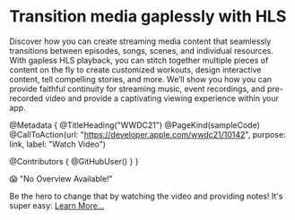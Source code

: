 # Transition media gaplessly with HLS

Discover how you can create streaming media content that seamlessly transitions between episodes, songs, scenes, and individual resources. With gapless HLS playback, you can stitch together multiple pieces of content on the fly to create customized workouts, design interactive content, tell compelling stories, and more. We’ll show you how you can provide faithful continuity for streaming music, event recordings, and pre-recorded video and provide a captivating viewing experience within your app.

@Metadata {
   @TitleHeading("WWDC21")
   @PageKind(sampleCode)
   @CallToAction(url: "https://developer.apple.com/wwdc21/10142", purpose: link, label: "Watch Video")

   @Contributors {
      @GitHubUser(<replace this with your GitHub handle>)
   }
}

😱 "No Overview Available!"

Be the hero to change that by watching the video and providing notes! It's super easy:
 [Learn More…](https://wwdcnotes.github.io/WWDCNotes/documentation/wwdcnotes/contributing)
